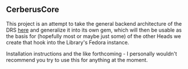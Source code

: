 CerberusCore
-------------

This project is an attempt to take the general backend architecture of the DRS [here](http://www.github.com/neu-libraries/drs) and generalize it into its own gem, which will then be usable as the basis for (hopefully most or maybe just some) of the other Heads we create that hook into the Library's Fedora instance. 

Installation instructions and the like forthcoming - I personally wouldn't recommend you try to use this for anything at the moment. 